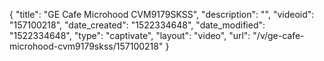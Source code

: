 {
    "title": "GE Cafe Microhood CVM9179SKSS",
    "description": "",
    "videoid": "157100218",
    "date_created": "1522334648",
    "date_modified": "1522334648",
    "type": "captivate",
    "layout": "video",
    "url": "\/v\/ge-cafe-microhood-cvm9179skss\/157100218"
}
